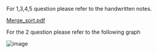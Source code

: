 For 1,3,4,5 question please refer to the handwritten notes.

[Merge_sort.pdf](https://github.com/user-attachments/files/18661360/Merge_sort.pdf)

For the 2 question please refer to the following graph

![image](https://github.com/user-attachments/assets/8da2de16-2652-4263-87ad-5db90a0794c2)
